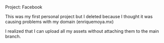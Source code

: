 Project: Facebook

This was my first personal project but I deleted because I thought it was causing problems with my domain (enriquemoya.mx)

I realized that I can upload all my assets without attaching them to the main branch.
